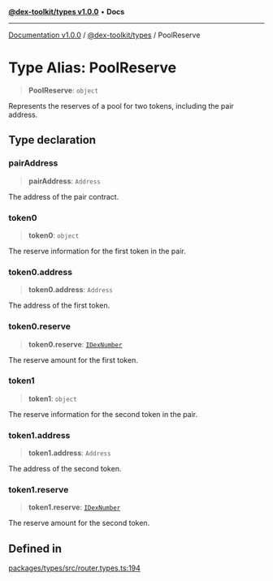 [**@dex-toolkit/types v1.0.0**](../README.md) • **Docs**

***

[Documentation v1.0.0](../../../packages.md) / [@dex-toolkit/types](../README.md) / PoolReserve

# Type Alias: PoolReserve

> **PoolReserve**: `object`

Represents the reserves of a pool for two tokens, including the pair address.

## Type declaration

### pairAddress

> **pairAddress**: `Address`

The address of the pair contract.

### token0

> **token0**: `object`

The reserve information for the first token in the pair.

### token0.address

> **token0.address**: `Address`

The address of the first token.

### token0.reserve

> **token0.reserve**: [`IDexNumber`](../interfaces/IDexNumber.md)

The reserve amount for the first token.

### token1

> **token1**: `object`

The reserve information for the second token in the pair.

### token1.address

> **token1.address**: `Address`

The address of the second token.

### token1.reserve

> **token1.reserve**: [`IDexNumber`](../interfaces/IDexNumber.md)

The reserve amount for the second token.

## Defined in

[packages/types/src/router.types.ts:194](https://github.com/niZmosis/dex-toolkit/blob/3d8b41b44787b30fbea5de3ab4737662ffb61bc8/packages/types/src/router.types.ts#L194)

